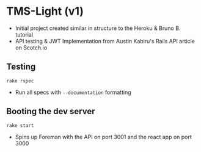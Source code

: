# TMS-Light (v1)
* Initial project created similar in structure to the Heroku & Bruno B. tutorial
* API testing & JWT Implementation from Austin Kabiru's Rails API article on Scotch.io

## Testing
`rake rspec` 
* Run all specs with `--documentation` formatting

## Booting the dev server
`rake start`
* Spins up Foreman with the API on port 3001 and the react app on port 3000
